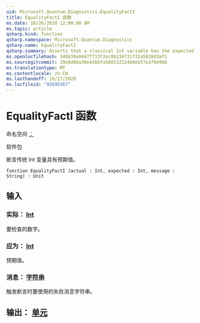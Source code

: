 ```yaml
---
uid: Microsoft.Quantum.Diagnostics.EqualityFactI
title: EqualityFactI 函数
ms.date: 10/26/2020 12:00:00 AM
ms.topic: article
qsharp.kind: function
qsharp.namespace: Microsoft.Quantum.Diagnostics
qsharp.name: EqualityFactI
qsharp.summary: Asserts that a classical Int variable has the expected value.
ms.openlocfilehash: 34bb38a9447f71372ec0b234731f31a5818d3af1
ms.sourcegitcommit: 29e0d88a30e4166fa580132124b0eb57e1f0e986
ms.translationtype: MT
ms.contentlocale: zh-CN
ms.lasthandoff: 10/27/2020
ms.locfileid: "92695567"
---
```

# <a name="equalityfacti-function"></a>EqualityFactI 函数

命名空间 [：](xref:Microsoft.Quantum.Diagnostics)

软件包 [](https://nuget.org/packages/)


断言传统 Int 变量具有预期值。

```qsharp
function EqualityFactI (actual : Int, expected : Int, message : String) : Unit
```


## <a name="input"></a>输入

### <a name="actual--int"></a>实际： [Int](xref:microsoft.quantum.lang-ref.int)

要检查的数字。


### <a name="expected--int"></a>应为： [Int](xref:microsoft.quantum.lang-ref.int)

预期值。


### <a name="message--string"></a>消息： [字符串](xref:microsoft.quantum.lang-ref.string)

触发断言时要使用的失败消息字符串。



## <a name="output--unit"></a>输出： [单元](xref:microsoft.quantum.lang-ref.unit)


